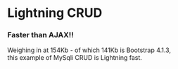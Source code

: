 # Lightning CRUD  
### Faster than AJAX!!  
  
Weighing in at 154Kb - of which 141Kb is Bootstrap 4.1.3,   
this example of MySqli CRUD is Lightning fast.   
